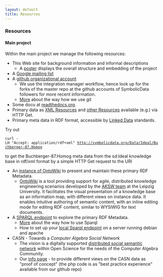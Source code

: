```yaml
---
layout: default
title: Resources
---
```


### Resources

#### Main project

Within the main project we manage the following resources:

-   This Web site for background information and informal descriptions
    -   A [poster](http://symbolicdata.org/Uploads/overview-poster.pdf) displays the overall structure and embedding of the project
-   A [Google mailing list](https://groups.google.com/forum/#!forum/symbolicdata)
-   A [github organizational account](https://github.com/symbolicdata)
    -   We use the integration manager workflow, hence look up for the forks of the master repo at the github accounts of SymbolicData followers for more recent information.
    -   [More](Using.Git "wikilink") about the way how we use git
-   Some docu at [readthedocs.org](http://symbolicdata.readthedocs.org).
-   Primary data as [XML Resources](http://symbolicdata.org/XMLResources) and [other Resources](http://symbolicdata.org/OtherResources) available (e.g.) via HTTP Get.
-   Primary meta data in RDF format, accessible by [Linked Data](http://linkeddata.org) standards.

  
Try out

`curl -LH "Accept: application/rdf+xml" `[`http://symbolicdata.org/Data/Ideal/Buchberger-87.Homog`](http://symbolicdata.org/Data/Ideal/Buchberger-87.Homog)

  
to get the Buchberger-87.Homog meta data from the sd:Ideal knowledge base in rdf/xml format by a simple HTTP Get request to the URI

-   An [instance of OntoWiki](http://symbolicdata.org/Data) to present and maintain these primary RDF Metadata.
    -   [OntoWiki](OntoWiki "wikilink") is a tool providing support for agile, distributed knowledge engineering scenarios developed by the [AKSW team](http://aksw.org) at the Leipzig University. It facilitates the visual presentation of a knowledge base as an information map, with different views on instance data. It enables intuitive authoring of semantic content, with an inline editing mode for editing RDF content, similar to WYSIWIG for text documents.
-   A [SPARQL endpoint](http://symbolicdata.org:8890/sparql) to explore the primary RDF Metadata.
    -   [More](QuickStart "wikilink") about the way how to use Sparql
    -   How to set up your [local Sparql endpoint](LocalSparqlEndpoint "wikilink") on a server running debian and apache
-   CASN - Towards a *Computer Algebra Social Network*
    -   The vision is a digitally supported [distributed social semantic network](CASN "wikilink") within Open Science for the needs of the Computer Algebra Community.
    -   Our [info page](http://symbolicdata.org/info) - to provide different views on the CASN data as "proof of concept" (the php code is as "best practice experience" available from our github repo) 

